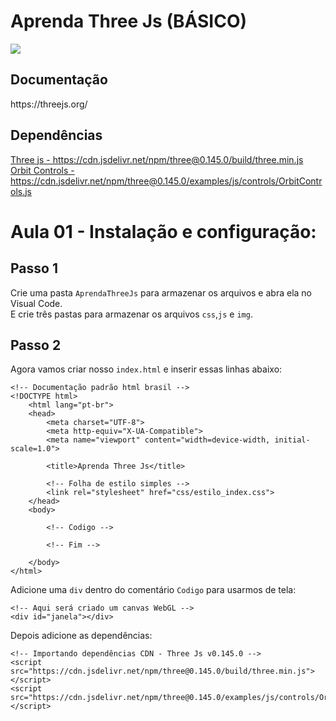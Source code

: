 <h1>Aprenda Three Js (BÁSICO)</h1>

<img src="https://miro.medium.com/max/724/1*6s_Dkfeldg35ySmAp0tPkQ.png">

<h2>Documentação</h2>
https://threejs.org/

<h2>Dependências</h2>
<a href="https://cdn.jsdelivr.net/npm/three@0.145.0/build/three.min.js">Three js - 
  https://cdn.jsdelivr.net/npm/three@0.145.0/build/three.min.js</a><br>
<a href="https://cdn.jsdelivr.net/npm/three@0.145.0/examples/js/controls/OrbitControls.js">Orbit Controls - https://cdn.jsdelivr.net/npm/three@0.145.0/examples/js/controls/OrbitControls.js</a>

<h1>Aula 01 - Instalação e configuração:</h1>

<h2>Passo 1</h2>
<p>Crie uma pasta <code>AprendaThreeJs</code> para armazenar os arquivos e abra ela no Visual Code.<br> E crie três pastas para armazenar os arquivos <code>css</code>,<code>js</code> e <code>img</code>.</p>

<h2>Passo 2</h2>
<p>Agora vamos criar nosso <code>index.html</code> e inserir essas linhas abaixo: </p>

```
<!-- Documentação padrão html brasil -->
<!DOCTYPE html>
    <html lang="pt-br">
    <head>
        <meta charset="UTF-8">
        <meta http-equiv="X-UA-Compatible">
        <meta name="viewport" content="width=device-width, initial-scale=1.0">
        
        <title>Aprenda Three Js</title>

        <!-- Folha de estilo simples -->
        <link rel="stylesheet" href="css/estilo_index.css">
    </head>
    <body>
    
        <!-- Codigo -->
        
        <!-- Fim -->

    </body>
</html>
```

<p>Adicione uma <code>div</code> dentro do comentário <code>Codigo</code> para usarmos de tela: </p>

```
<!-- Aqui será criado um canvas WebGL -->
<div id="janela"></div>
```

<p>Depois adicione as dependências: </p>

```
<!-- Importando dependências CDN - Three Js v0.145.0 -->
<script src="https://cdn.jsdelivr.net/npm/three@0.145.0/build/three.min.js"></script>
<script src="https://cdn.jsdelivr.net/npm/three@0.145.0/examples/js/controls/OrbitControls.js"></script>
```

